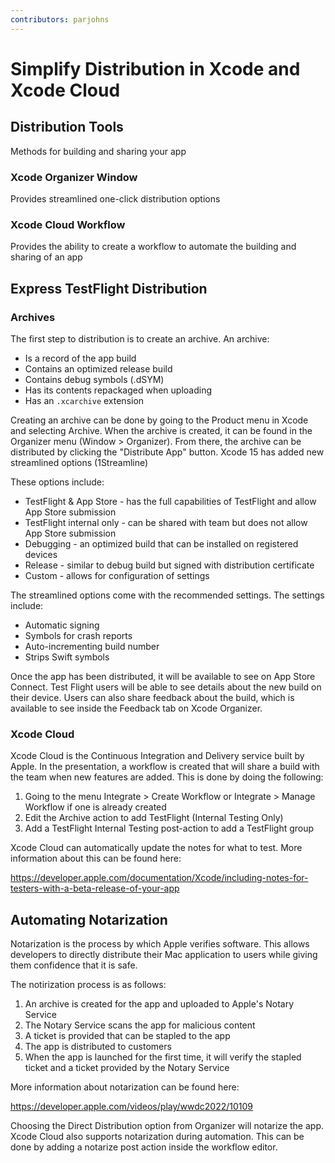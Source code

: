 ```yaml
---
contributors: parjohns
---
```


# Simplify Distribution in Xcode and Xcode Cloud

## Distribution Tools
Methods for building and sharing your app

### Xcode Organizer Window
Provides streamlined one-click distribution options

### Xcode Cloud Workflow
Provides the ability to create a workflow to automate the building and sharing of an app

## Express TestFlight Distribution

### Archives
The first step to distribution is to create an archive. An archive:
- Is a record of the app build
- Contains an optimized release build
- Contains debug symbols (.dSYM)
- Has its contents repackaged when uploading
- Has an `.xcarchive` extension

Creating an archive can be done by going to the Product menu in Xcode and selecting Archive. When the archive is created, it can be found in the Organizer menu (Window > Organizer). 
From there, the archive can be distributed by clicking the "Distribute App" button. Xcode 15 has added new streamlined options
(1Streamline)

These options include:
- TestFlight & App Store - has the full capabilities of TestFlight and allow App Store submission
- TestFlight internal only - can be shared with team but does not allow App Store submission
- Debugging - an optimized build that can be installed on registered devices
- Release - similar to debug build but signed with distribution certificate
- Custom - allows for configuration of settings

The streamlined options come with the recommended settings. The settings include:
- Automatic signing
- Symbols for crash reports
- Auto-incrementing build number
- Strips Swift symbols

Once the app has been distributed, it will be available to see on App Store Connect. Test Flight users will be able to see details about the new build on their device. Users can also share feedback about the build, which is available to see inside the Feedback tab on Xcode Organizer.

### Xcode Cloud
Xcode Cloud is the Continuous Integration and Delivery service built by Apple. In the presentation, a workflow is created that will share a build with the team when new features are added. This is done by doing the following:
1. Going to the menu Integrate > Create Workflow or Integrate > Manage Workflow if one is already created
2. Edit the Archive action to add TestFlight (Internal Testing Only)
3. Add a TestFlight Internal Testing post-action to add a TestFlight group

Xcode Cloud can automatically update the notes for what to test. More information about this can be found here:

https://developer.apple.com/documentation/Xcode/including-notes-for-testers-with-a-beta-release-of-your-app

## Automating Notarization
Notarization is the process by which Apple verifies software. This allows developers to directly distribute their Mac application to users while giving them confidence that it is safe.

The notirization process is as follows:
1. An archive is created for the app and uploaded to Apple's Notary Service
2. The Notary Service scans the app for malicious content
3. A ticket is provided that can be stapled to the app
4. The app is distributed to customers
5. When the app is launched for the first time, it will verify the stapled ticket and a ticket provided by the Notary Service

More information about notarization can be found here:

https://developer.apple.com/videos/play/wwdc2022/10109

Choosing the Direct Distribution option from Organizer will notarize the app. Xcode Cloud also supports notarization during automation. This can be done by adding a notarize post action inside the workflow editor.
